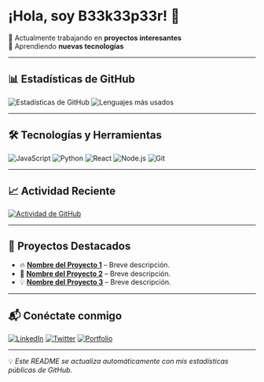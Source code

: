 # ¡Hola, soy B33k33p33r! 👋

🔭 Actualmente trabajando en **proyectos interesantes**  
🌱 Aprendiendo **nuevas tecnologías**   

---

## 📊 Estadísticas de GitHub

![Estadísticas de GitHub](https://github-readme-stats.vercel.app/api?username=tu-usuario&show_icons=true&theme=radical)
![Lenguajes más usados](https://github-readme-stats.vercel.app/api/top-langs/?username=tu-usuario&layout=compact&theme=radical)

---

## 🛠️ Tecnologías y Herramientas

![JavaScript](https://img.shields.io/badge/-JavaScript-F7DF1E?style=flat&logo=javascript&logoColor=black)
![Python](https://img.shields.io/badge/-Python-3776AB?style=flat&logo=python&logoColor=white)
![React](https://img.shields.io/badge/-React-61DAFB?style=flat&logo=react&logoColor=black)
![Node.js](https://img.shields.io/badge/-Node.js-339933?style=flat&logo=node.js&logoColor=white)
![Git](https://img.shields.io/badge/-Git-F05032?style=flat&logo=git&logoColor=white)

---

## 📈 Actividad Reciente

[![Actividad de GitHub](https://github-readme-activity-graph.vercel.app/graph?username=tu-usuario&theme=react-dark)](https://github.com/tu-usuario)

---

## 🌟 Proyectos Destacados

- 🔥 **[Nombre del Proyecto 1](https://github.com/tu-usuario/proyecto1)** – Breve descripción.
- 🚀 **[Nombre del Proyecto 2](https://github.com/tu-usuario/proyecto2)** – Breve descripción.
- 💡 **[Nombre del Proyecto 3](https://github.com/tu-usuario/proyecto3)** – Breve descripción.

---

## 📬 Conéctate conmigo

[![LinkedIn](https://img.shields.io/badge/LinkedIn-0077B5?style=for-the-badge&logo=linkedin&logoColor=white)](https://www.linkedin.com/in/tu-perfil)
[![Twitter](https://img.shields.io/badge/Twitter-1DA1F2?style=for-the-badge&logo=twitter&logoColor=white)](https://twitter.com/tu-usuario)
[![Portfolio](https://img.shields.io/badge/Portfolio-000000?style=for-the-badge&logo=firefox&logoColor=white)](https://tuweb.com)

---

💡 *Este README se actualiza automáticamente con mis estadísticas públicas de GitHub.*
